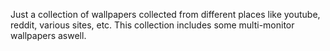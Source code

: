 Just a collection of wallpapers collected from different places like youtube, reddit, various sites, etc.
This collection includes some multi-monitor wallpapers aswell.

